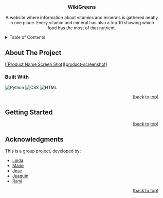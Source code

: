 <a id="readme-top"></a>



<!-- PROJECT LOGO -->
<br />
<div align="center">

<h3 align="center">WikiGreens</h3>

  <p align="center">
    A website where information about vitamins and minerals is gathered neatly in one place.
    Every vitamin and mineral has also a top 10 showing which food has the most of that nutrient.
  </p>
</div>



<!-- TABLE OF CONTENTS -->
<details>
  <summary>Table of Contents</summary>
  <ol>
    <li>
      <a href="#about-the-project">About The Project</a>
      <ul>
        <li><a href="#built-with">Built With</a></li>
        <li><a href="#getting-started">Getting started</a></li>
      </ul>
    </li>
  </ol>
</details>



<!-- ABOUT THE PROJECT -->
## About The Project

[![Product Name Screen Shot][product-screenshot]](https://example.com)

### Built With
 ![Python](https://img.shields.io/badge/-python-gold?logo=python)
 ![CSS](https://img.shields.io/badge/-css-darkred?logo=css3)
 ![HTML](https://img.shields.io/badge/-html-royalblue?logo=html5)


<p align="right">(<a href="#readme-top">back to top</a>)</p>

<!-- GETTING STARTED -->
## Getting Started

<p align="right">(<a href="#readme-top">back to top</a>)</p>

<!-- ACKNOWLEDGMENTS -->
## Acknowledgments

<p>
This is a group project, developed by:

* [Linda](https://github.com/Lindayh)
* [Marie](https://github.com/mariebayard)
* [Jose](https://github.com/oxenjose)
* [Juaquin](https://github.com/Julure)
* [Rami](https://github.com/Ramia128)

</p>
<p align="right">(<a href="#readme-top">back to top</a>)</p>
